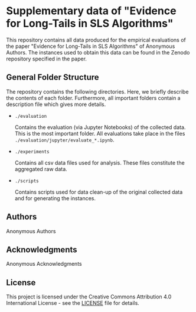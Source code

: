 # Supplementary data of "Evidence for Long-Tails in SLS Algorithms"

This repository contains all data produced for the empirical evaluations of the paper "Evidence for Long-Tails in SLS Algorithms" of Anonymous Authors.
The instances used to obtain this data can be found in the Zenodo repository specified in the paper.

## General Folder Structure

The repository contains the following directories.
Here, we briefly describe the contents of each folder.
Furthermore, all important folders contain a description file which gives more details.

* `./evaluation`

	Contains the evaluation (via Jupyter Notebooks) of the collected data.
	This is the most important folder.
	All evaluations take place in the files `./evaluation/jupyter/evaluate_*.ipynb`.

* `./experiments`

	Contains all csv data files used for analysis. These files constitute the aggregated raw data.

* `./scripts`

	Contains scripts used for data clean-up of the original collected data and for generating the instances.
	

## Authors

Anonymous Authors

## Acknowledgments

Anonymous Acknowledgments

## License

This project is licensed under the Creative Commons Attribution 4.0 International License - see the [LICENSE](LICENSE) file for details.
